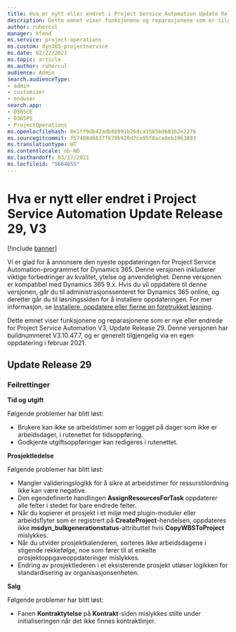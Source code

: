 ```yaml
---
title: Hva er nytt eller endret i Project Service Automation Update Release 29, V3
description: Dette emnet viser funksjonene og reparasjonene som er tilgjengelig i Project Service Automation Update Release 29, V3.
author: ruhercul
manager: kfend
ms.service: project-operations
ms.custom: dyn365-projectservice
ms.date: 02/22/2021
ms.topic: article
ms.author: ruhercul
audience: Admin
search.audienceType:
- admin
- customizer
- enduser
search.app:
- D365CE
- D365PS
- ProjectOperations
ms.openlocfilehash: 0e1ff0db42adb8b991b26dca1585bd603b2e2276
ms.sourcegitcommit: f57408d6637f670b920d7ce95f8ace8eb1963093
ms.translationtype: HT
ms.contentlocale: nb-NO
ms.lasthandoff: 03/17/2021
ms.locfileid: "5664655"
---
```

# <a name="whats-new-or-changed-in-project-service-automation-update-release-29-v3"></a>Hva er nytt eller endret i Project Service Automation Update Release 29, V3

[!include [banner](../includes/psa-now-project-operations.md)]

Vi er glad for å annonsere den nyeste oppdateringen for Project Service Automation-programmet for Dynamics 365. Denne versjonen inkluderer viktige forbedringer av kvalitet, ytelse og anvendelighet. Denne versjonen er kompatibel med Dynamics 365 9.x. Hvis du vil oppdatere til denne versjonen, går du til administrasjonssenteret for Dynamics 365 online, og deretter går du til løsningssiden for å installere oppdateringen. For mer informasjon, se [Installere, oppdatere eller fjerne en foretrukket løsning](https://docs.microsoft.com/power-platform/admin/install-remove-preferred-solution).

Dette emnet viser funksjonene og reparasjonene som er nye eller endrede for Project Service Automation V3, Update Release 29. Denne versjonen har buildnummeret V3.10.47.7, og er generelt tilgjengelig via en egen oppdatering i februar 2021.

## <a name="update-release-29"></a>Update Release 29

### <a name="bug-fixes"></a>Feilrettinger

**Tid og utgift**

Følgende problemer har blitt løst:

- Brukere kan ikke se arbeidstimer som er logget på dager som ikke er arbeidsdager, i rutenettet for tidsoppføring.
- Godkjente utgiftsoppføringer kan redigeres i rutenettet.

**Prosjektledelse**

Følgende problemer har blitt løst:

- Mangler valideringslogikk for å sikre at arbeidstimer for ressurstilordning ikke kan være negative.
- Den egendefinerte handlingen **AssignResourcesForTask** oppdaterer alle felter i stedet for bare endrede felter.
- Når du kopierer et prosjekt i et miljø med plugin-moduler eller arbeidsflyter som er registrert på **CreateProject**-hendelsen, oppdateres ikke **msdyn_bulkgenerationstatus**-attributtet hvis **CopyWBSToProject** mislykkes.
- Når du utvider prosjektkalenderen, sorteres ikke arbeidsdagene i stigende rekkefølge, noe som fører til at enkelte prosjektoppgaveoppdateringer mislykkes.
- Endring av prosjektlederen i et eksisterende prosjekt utløser logikken for standardisering av organisasjonsenheten.

**Salg**

Følgende problemer har blitt løst:

- Fanen **Kontraktytelse** på **Kontrakt**-siden mislykkes stille under initialiseringen når det ikke finnes kontraktlinjer.
